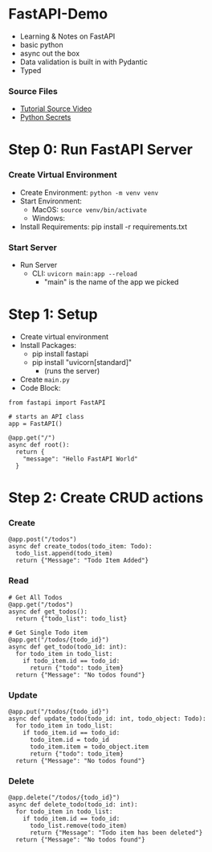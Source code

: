 # FastAPI-Demo

- Learning &amp; Notes on FastAPI
- basic python
- async out the box
- Data validation is built in with Pydantic
- Typed

### Source Files

- [Tutorial Source Video](https://www.youtube.com/watch?v=cbASjoZZGIw)
- [Python Secrets](https://blog.gitguardian.com/how-to-handle-secrets-in-python/)

# Step 0: Run FastAPI Server

### Create Virtual Environment

- Create Environment: `python -m venv venv`
- Start Environment:
  - MacOS: `source venv/bin/activate`
  - Windows:
- Install Requirements: pip install -r requirements.txt

### Start Server

- Run Server
  - CLI: `uvicorn main:app --reload`
    - "main" is the name of the app we picked

# Step 1: Setup

- Create virtual environment
- Install Packages:
  - pip install fastapi
  - pip install "uvicorn[standard]" 
    - (runs the server)
- Create `main.py`
- Code Block:
```
from fastapi import FastAPI

# starts an API class
app = FastAPI()

@app.get("/")
async def root():
  return {
    "message": "Hello FastAPI World"
  }
```

# Step 2: Create CRUD actions

### Create

```
@app.post("/todos")
async def create_todos(todo_item: Todo):
  todo_list.append(todo_item)
  return {"Message": "Todo Item Added"}
```

### Read

```
# Get All Todos
@app.get("/todos")
async def get_todos():
  return {"todo_list": todo_list}

# Get Single Todo item
@app.get("/todos/{todo_id}")
async def get_todo(todo_id: int):
  for todo_item in todo_list:
    if todo_item.id == todo_id:
      return {"todo": todo_item}
  return {"Message": "No todos found"}
```

### Update

```
@app.put("/todos/{todo_id}")
async def update_todo(todo_id: int, todo_object: Todo):
  for todo_item in todo_list:
    if todo_item.id == todo_id:
      todo_item.id = todo_id
      todo_item.item = todo_object.item
      return {"todo": todo_item}
  return {"Message": "No todos found"}
```

### Delete

```
@app.delete("/todos/{todo_id}")
async def delete_todo(todo_id: int):
  for todo_item in todo_list:
    if todo_item.id == todo_id:
      todo_list.remove(todo_item)
      return {"Message": "Todo item has been deleted"}
  return {"Message": "No todos found"}
```
